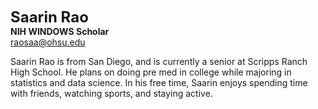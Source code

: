 <span style="font-size:24px; font-weight: bold;">Saarin Rao</span>  
**NIH WINDOWS Scholar**  
[raosaa@ohsu.edu](mailto:raosaa@ohsu.edu)  

Saarin Rao is from San Diego, and is currently a senior at Scripps Ranch High School. He plans on doing pre med in college while majoring in statistics and data science. In his free time, Saarin enjoys spending time with friends, watching sports, and staying active.
